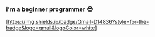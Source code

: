 ### i'm a beginner programmer 😎
[https://img.shields.io/badge/Gmail-D14836?style=for-the-badge&logo=gmail&logoColor=white]
